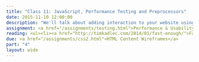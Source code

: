 ```yaml
---
title: "Class 11: JavaScript, Performance Testing and Preprocessors"
date: 2015-11-10 12:00:00
description: "We'll talk about adding interaction to your website using Jquery and JavaScript.  We'll also learn how to ensure websites perform well through progressive enhancement and performance testing.  Finally, we'll touch on how CSS preprocessors can speed up your development time."
assignment: <a href="/assignments/testing.html">Performance & Usability Testing</a>
reading: <ul><li><a href="http://timkadlec.com/2014/01/fast-enough/">Fast Enough by Tim Kadlec</a></li><li><i>Responsive Web Design</i> - Ch. 5 Becoming Responsive</li><li><a href="https://www.filamentgroup.com/lab/performance-rwd.html">How we make RWD Sites load fast as heck by Scott Jehl</a></li><li><a href="http://alistapart.com/article/understandingprogressiveenhancement">Understanding Progressive Enhancement by Aaron Gustafson</a></li></ul>
due: <a href="/assignments/css2.html">HTML Content Wireframes</a>
part: "4"
layout: wide
---
```


